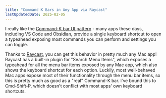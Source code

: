 ```yaml
---
title: "Command K Bars in Any App via Raycast"
lastUpdatedDate: 2025-02-05
---
```


I really like the [Command-K bar UI pattern](https://maggieappleton.com/command-bar) - many apps these days, including VS Code and Obsidian,
provide a single keyboard shortcut to open a typeahead exposing most commands you can perform and settings you can toggle.

Thanks to [Raycast](https://www.raycast.com), you can get this behavior in pretty much any Mac app!
Raycast has a built-in plugin for "Search Menu Items", which exposes a typeahead for all the menu bar items exposed by any Mac app,
which also shows the keyboard shortcut for each option.
Luckily, most well-behaved Mac apps expose most of their functionality through the menu bar items, so this is pretty much as good as a "real" Command-K bar.
I've bound this to Cmd-Shift-P, which doesn't conflict with most apps' own keyboard shortcuts.